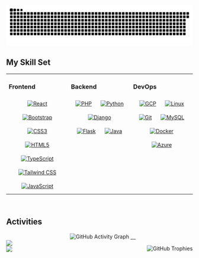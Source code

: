 <div>
  <img src="https://github.com/Marstach-svg/Marstach-svg/blob/main/img/github-user-contribution.svg" />
</div>


## My Skill Set  
<table><tr><td valign="top" width="33%">

### Frontend  
<div align="center">  
<a href="https://reactjs.org/" target="_blank"><img style="margin: 10px" src="https://profilinator.rishav.dev/skills-assets/react-original-wordmark.svg" alt="React" height="50" /></a>  
<a href="https://getbootstrap.com/docs/3.4/javascript/" target="_blank"><img style="margin: 10px" src="https://profilinator.rishav.dev/skills-assets/bootstrap-plain.svg" alt="Bootstrap" height="50" /></a>  
<a href="https://www.w3schools.com/css/" target="_blank"><img style="margin: 10px" src="https://profilinator.rishav.dev/skills-assets/css3-original-wordmark.svg" alt="CSS3" height="50" /></a>  
<a href="https://en.wikipedia.org/wiki/HTML5" target="_blank"><img style="margin: 10px" src="https://profilinator.rishav.dev/skills-assets/html5-original-wordmark.svg" alt="HTML5" height="50" /></a>  
<a href="https://www.typescriptlang.org/" target="_blank"><img style="margin: 10px" src="https://profilinator.rishav.dev/skills-assets/typescript-original.svg" alt="TypeScript" height="50" /></a>  
<a href="https://www.tailwindcss.com/" target="_blank"><img style="margin: 10px" src="https://profilinator.rishav.dev/skills-assets/tailwindcss.svg" alt="Tailwind CSS" height="50" /></a>  
<a href="https://www.javascript.com/" target="_blank"><img style="margin: 10px" src="https://profilinator.rishav.dev/skills-assets/javascript-original.svg" alt="JavaScript" height="50" /></a>  
</div>

</td><td valign="top" width="33%">



### Backend  
<div align="center">  
<a href="https://www.php.net/" target="_blank"><img style="margin: 10px" src="https://profilinator.rishav.dev/skills-assets/php-original.svg" alt="PHP" height="50" /></a>  
<a href="https://www.python.org/" target="_blank"><img style="margin: 10px" src="https://profilinator.rishav.dev/skills-assets/python-original.svg" alt="Python" height="50" /></a>  
<a href="https://www.djangoproject.com/" target="_blank"><img style="margin: 10px" src="https://profilinator.rishav.dev/skills-assets/django-original.svg" alt="Django" height="50" /></a>  
<a href="https://flask.palletsprojects.com/" target="_blank"><img style="margin: 10px" src="https://profilinator.rishav.dev/skills-assets/flask.png" alt="Flask" height="50" /></a>  
<a href="https://www.java.com/" target="_blank"><img style="margin: 10px" src="https://profilinator.rishav.dev/skills-assets/java-original-wordmark.svg" alt="Java" height="50" /></a>  
</div>

</td><td valign="top" width="33%">



### DevOps  
<div align="center">  
<a href="https://cloud.google.com/" target="_blank"><img style="margin: 10px" src="https://profilinator.rishav.dev/skills-assets/google_cloud-icon.svg" alt="GCP" height="50" /></a>  
<a href="https://www.linux.org/" target="_blank"><img style="margin: 10px" src="https://profilinator.rishav.dev/skills-assets/linux-original.svg" alt="Linux" height="50" /></a>  
<a href="https://github.com/" target="_blank"><img style="margin: 10px" src="https://profilinator.rishav.dev/skills-assets/git-scm-icon.svg" alt="Git" height="50" /></a>  
<a href="https://www.mysql.com/" target="_blank"><img style="margin: 10px" src="https://profilinator.rishav.dev/skills-assets/mysql-original-wordmark.svg" alt="MySQL" height="50" /></a>  
<a href="https://www.docker.com/" target="_blank"><img style="margin: 10px" src="https://profilinator.rishav.dev/skills-assets/docker-original-wordmark.svg" alt="Docker" height="50" /></a>  
<a href="https://azure.microsoft.com/en-in/" target="_blank"><img style="margin: 10px" src="https://profilinator.rishav.dev/skills-assets/microsoft_azure-icon.svg" alt="Azure" height="50" /></a>  
</div>

</td></tr></table>  

<br/>  

## Activities
<p align="center">
  <img
    src="https://github-readme-activity-graph.vercel.app/graph?username=Marstach-svg&theme=tokyo-night&custom_title=Contribution%20Graph%20in%20the%20last%2031%20days"
    alt="GitHub Activity Graph"
  />

  <!-- 右側 (Metrics) -->
  <!--<a href="https://github.com/lowlighter/metrics">
    <img width="425" align="right" src="/github-metrics.svg" />
  </a> -->

  <!-- 左側 (GitHub Stats + Streak) -->
  <a href="https://github-readme-stats.vercel.app/api?username=Marstach-svg&theme=tokyonight&layout=compact">
  <img width="380" align="left" src="https://github-readme-stats.vercel.app/api?username=Marstach-svg&theme=tokyonight&layout=compact" />
　</a>

  <a href="https://git.io/streak-stats">
    <img width="380" align="left" src="https://streak-stats.demolab.com?user=Marstach-svg&theme=taiga&border_radius=4.3" />
  </a>

  <!-- Recent My Work  -->
  <!--<a href="https://next.ossinsight.io/widgets/official/compose-currently-working-on?activity_type=all&user_id=164746053" target="_blank">
    <img src="https://next.ossinsight.io/widgets/official/compose-currently-working-on/thumbnail.png?activity_type=all&user_id=164746053&image_size=auto&color_scheme=dark" width="380" align="left height="auto" alt="@anton-fuji's Recent Work - Last 28 days">
  </a> -->
  <!-- Gopher-->
  <!--<div align="left" style="margin-left: 80px; margin-top: 10px;">
    <img src="img/gopher/gopher-dance.gif" width="150" alt="Dancing Gopher" />
    <img src="img/gopher/ninja.gif" width="150" alt="Ninja Gopher" />
  </div> -->

  <div align="center">
    <img src="https://github-profile-trophy.vercel.app/?username=Marstach-svg&theme=onedark" alt="GitHub Trophies" />
  </div>
</p>
